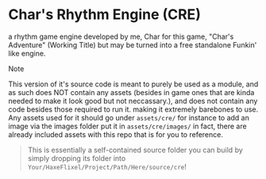 # Char's Rhythm Engine (CRE)

a rhythm game engine developed by me, Char for this game, "Char's Adventure" (Working Title) but may be turned into a free standalone Funkin' like engine.

> [!NOTE]
> This version of it's source code is meant to purely be used as a module, and as such does NOT contain any assets (besides in game ones that are kinda needed to make it look good but not neccassary.), and does not contain any code besides those required to run it. making it extremely barebones to use.
> Any assets used for it should go under `assets/cre/` for instance to add an image via the images folder put it in `assets/cre/images/` in fact, there are already included assets with this repo that is for you to reference.

> This is essentially a self-contained source folder you can build by simply dropping its folder into `Your/HaxeFlixel/Project/Path/Here/source/cre`!
